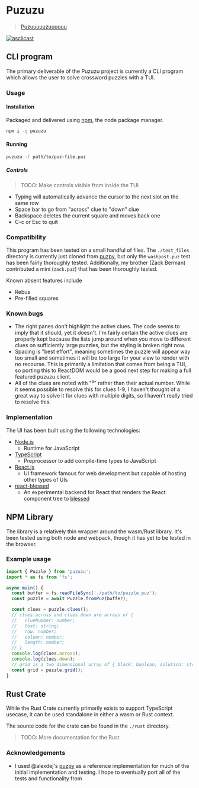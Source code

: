 # Puzuzu

> [Puzuuuuuzuuuuuu](https://www.youtube.com/watch?v=lUwGj_DmHUo)

[![asciicast](https://asciinema.org/a/QyRtCVSFU3m0RgQY1njprx2Og.svg)](https://asciinema.org/a/QyRtCVSFU3m0RgQY1njprx2Og)

## CLI program

The primary deliverable of the Puzuzu project is currently a CLI program which
allows the user to solve crossword puzzles with a TUI.

### Usage

#### Installation

Packaged and delivered using [npm](https://www.npmjs.com/), the node package
manager.

```sh
npm i -g puzuzu
```

#### Running

```sh
puzuzu -f path/to/puz-file.puz
```

##### Controls

> TODO: Make controls visible from inside the TUI

- Typing will automatically advance the cursor to the next slot on the same row
- Space bar to go from "across" clue to "down" clue
- Backspace deletes the current square and moves back one
- C-c or Esc to quit

### Compatibility

This program has been tested on a small handful of files. The `./test_files`
directory is currently just cloned from
[puzpy](https://github.com/alexdej/puzpy), but only the `washpost.puz` test has
been fairly thoroughly tested. Additionally, my brother (Zack Berman)
contributed a mini (`zack.puz`) that has been thoroughly tested.

Known absent features include

- Rebus
- Pre-filled squares

### Known bugs

- The right panes don't highlight the active clues. The code seems to imply that
  it should, yet it doesn't. I'm fairly certain the active clues are properly
  kept because the lists jump around when you move to different clues on
  sufficiently large puzzles, but the styling is broken right now.
- Spacing is "best effort", meaning sometimes the puzzle will appear way too
  small and sometimes it will be too large for your view to render with no
  recourse. This is primarily a limitation that comes from being a TUI, so
  porting this to ReactDOM would be a good next step for making a full featured
  puzuzu client.
- All of the clues are noted with "⁰" rather than their actual number. While it
  seems possible to resolve this for clues 1-9, I haven't thought of a great way
  to solve it for clues with multiple digits, so I haven't really tried to
  resolve this.

### Implementation

The UI has been built using the following technologies:

- [Node.js](https://nodejs.org/en/)
  - Runtime for JavaScript
- [TypeScript](https://www.typescriptlang.org/)
  - Preprocessor to add compile-time types to JavaScript
- [React.js](https://reactjs.org/)
  - UI framework famous for web development but capable of hosting other types
    of UIs
- [react-blessed](https://github.com/Yomguithereal/react-blessed)
  - An experimental backend for React that renders the React component tree to
    [blessed](https://github.com/chjj/blessed)

## NPM Library

The library is a relatively thin wrapper around the wasm/Rust library. It's been
tested using both node and webpack, though it has yet to be tested in the
browser.

### Example usage

```typescript
import { Puzzle } from 'puzuzu';
import * as fs from 'fs';

async main() {
  const buffer = fs.readFileSync('./path/to/puzzle.puz');
  const puzzle = await Puzzle.fromPuz(buffer);

  const clues = puzzle.clues();
  // clues.across and clues.down are arrays of {
  //   clueNumber: number;
  //   text: string;
  //   row: number;
  //   column: number;
  //   length: number;
  // }
  console.log(clues.across);
  console.log(clues.down);
  // grid is a two dimensional array of { black: boolean, solution: string }
  const grid = puzzle.grid();
}
```

## Rust Crate

While the Rust Crate currently primarily exists to support TypeScript usecase,
it can be used standalone in either a wasm or Rust context.

The source code for the crate can be found in the `./rust` directory.

> TODO: More documentation for the Rust

### Acknowledgements

- I used @alexdej's [puzpy](https://github.com/alexdej/puzpy) as a reference
  implementation for much of the initial implementation and testing. I hope to
  eventually port all of the tests and functionality from
